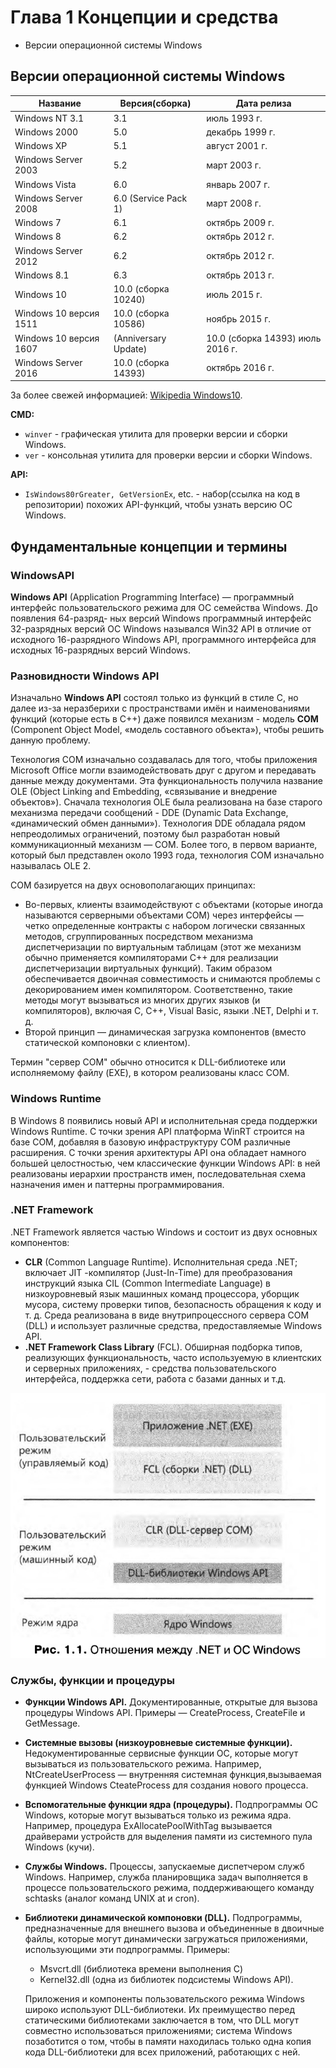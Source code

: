 # Глава 1 Концепции и средства

- Версии операционной системы Windows

## Версии операционной системы Windows

| Название               | Версия(сборка)       | Дата релиза                      |
| ---------------------- | -------------------- | -------------------------------- |
| Windows NT 3.1         | 3.1                  | июль 1993 г.                     |
| Windows 2000           | 5.0                  | декабрь 1999 г.                  |
| Windows XP             | 5.1                  | август 2001 г.                   |
| Windows Server 2003    | 5.2                  | март 2003 г.                     |
| Windows Vista          | 6.0                  | январь 2007 г.                   |
| Windows Server 2008    | 6.0 (Service Pack 1) | март 2008 г.                     |
| Windows 7              | 6.1                  | октябрь 2009 г.                  |
| Windows 8              | 6.2                  | октябрь 2012 г.                  |
| Windows Server 2012    | 6.2                  | октябрь 2012 г.                  |
| Windows 8.1            | 6.3                  | октябрь 2013 г.                  |
| Windows 10             | 10.0 (сборка 10240)  | июль 2015 г.                     |
| Windows 10 версия 1511 | 10.0 (сборка 10586)  | ноябрь 2015 г.                   |
| Windows 10 версия 1607 | (Anniversary Update) | 10.0 (сборка 14393) июль 2016 г. |
| Windows Server 2016    | 10.0 (сборка 14393)  | октябрь 2016 г.                  |
За более свежей информацией: [Wikipedia Windows10](https://ru.wikipedia.org/wiki/Windows_10#%D0%9E%D0%B1%D0%BD%D0%BE%D0%B2%D0%BB%D0%B5%D0%BD%D0%B8%D1%8F_%D0%B8_%D0%BF%D0%BE%D0%B4%D0%B4%D0%B5%D1%80%D0%B6%D0%BA%D0%B0 "Wikipedia-Windows10").

**CMD:**

- `winver` - графическая утилита для проверки версии и сборки Windows.
- `ver` - консольная утилита для проверки версии и сборки Windows.

**API:**

- `IsWindows80rGreater, GetVersionEx`, etc.  - набор(ссылка на код в репозитории) похожих API-функций, чтобы узнать версию ОС Windows.

## Фундаментальные концепции и термины

### WindowsAPI

**Windows API** (Application Programming Interface) — программный интерфейс
пользовательского режима для ОС семейства Windows. До появления 64-разряд-
ных версий Windows программный интерфейс 32-разрядных версий ОС Windows
назывался Win32 API в отличие от исходного 16-разрядного Windows API, программного интерфейса для исходных 16-разрядных версий Windows.

### Разновидности Windows API

Изначально **Windows API** состоял только из функций в стиле С, но далее из-за неразберихи с пространствами имён и наименованиями функций (которые есть в C++) даже появился механизм - модель **COM** (Component Object Model, «модель составного объекта»), чтобы решить данную проблему.

Технология СОМ изначально создавалась для того, чтобы приложения Microsoft Office могли взаимодействовать друг с другом и передавать данные между документами. Эта функциональность получила название OLE (Object Linking and Embedding, «связывание и внедрение объектов»). Сначала
технология OLE была реализована на базе старого механизма передачи сообщений - DDE (Dynamic Data Exchange, «динамический обмен данными»). Технология DDE обладала рядом непреодолимых ограничений, поэтому был разработан новый коммуникационный механизм — СОМ. Более того,
в первом варианте, который был представлен около 1993 года, технология СОМ изначально называлась OLE 2.

СОМ базируется на двух основополагающих принципах:

- Во-первых, клиенты взаимодействуют с объектами (которые иногда называются серверными объектами СОМ) через интерфейсы — четко определенные контракты с набором логически связанных методов, сгруппированных посредством механизма диспетчеризации по виртуальным таблицам (этот же механизм обычно применяется компиляторами C++ для реализации диспетчеризации виртуальных функций). Таким образом обеспечивается двоичная совместимость и снимаются проблемы с декорированием имен компилятором. Соответственно, такие методы могут вызываться из многих других языков (и компиляторов), включая С, C++, Visual Basic, языки .NET, Delphi и т. д.
- Второй принцип — динамическая загрузка компонентов (вместо статической компоновки с клиентом).

Термин "сервер COM" обычно относится к DLL-библиотеке или исполняемому файлу (EXE), в котором реализованы класс COM.

### Windows Runtime

В Windows 8 появились новый API и исполнительная среда поддержки Windows Runtime. С точки зрения API платформа WinRT строится на базе СОМ, добавляя в базовую инфраструктуру СОМ различные расширения. С точки зрения архитектуры API она обладает намного большей целостностью, чем классические функции Windows API: в ней реализованы иерархии пространств имен, последовательная схема назначения имен и паттерны программирования.

### .NET Framework

.NET Framework является частью Windows и состоит из двух основных компонентов:

- **CLR** (Common Language Runtime). Исполнительная среда .NET; включает JIT -компилятор (Just-In-Time) для преобразования инструкций языка CIL (Common Intermediate Language) в низкоуровневый язык машинных команд процессора, уборщик мусора, систему проверки типов, безопасность обращения к коду и т. д. Среда реализована в виде внутрипроцессного сервера COM (DLL) и использует различные средства, предоставляемые Windows API.
- **.NET Framework Class Library** (FCL). Обширная подборка типов, реализующих функциональность, часто используемую в клиентских и серверных приложениях, - средства пользовательского интерфейса, поддержка сети, работа с базами данных и т.д.

![Отношения между .NET и ОС Windows](1/1.1.jpg)

### Службы, функции и процедуры

- **Функции Windows API.** Документированные, открытые для вызова процедуры Windows API. Примеры — СreateProcess, CreateFile и GetMessage.
- **Системные вызовы (низкоуровневые системные функции).** Недокументированные сервисные функции ОС, которые могут вызываться из пользовательского режима. Например, NtCreateUserProcess — внутренняя системная функция,вызываемая функцией Windows CteateProcess для создания нового процесса.
- **Вспомогательные функции ядра (процедуры).** Подпрограммы ОС Windows, которые могут вызываться только из режима ядра. Например, процедура ExAllocatePoolWithTag вызывается драйверами устройств для выделения памяти из системного пула Windows (кучи).
- **Службы Windows.** Процессы, запускаемые диспетчером служб Windows. Например, служба планировщика задач выполняется в процессе пользовательского режима, поддерживающего команду schtasks (аналог команд UNIX at и cron).
- **Библиотеки динамической компоновки (DLL).** Подпрограммы, предназначенные для внешнего вызова и объединенные в двоичные файлы, которые могут динамически загружаться приложениями, использующими эти подпрограммы.
Примеры:

  - Msvcrt.dll (библиотека времени выполнения С)
  - Kernel32.dll (одна из библиотек подсистемы Windows API).

  Приложения и компоненты пользовательского режима Windows широко используют DLL-библиотеки. Их преимущество перед статическими библиотеками заключается в том, что DLL могут совместно использоваться приложениями; система Windows позаботится
о том, чтобы в памяти находилась только одна копия кода DLL-библиотеки для всех приложений, работающих с ней. 